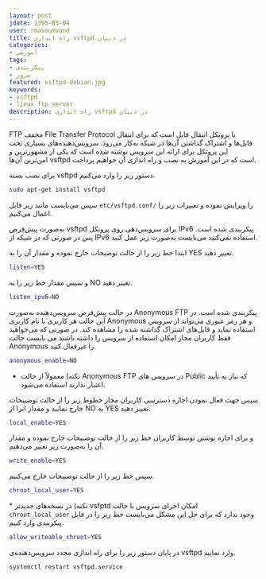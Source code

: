 ```yaml
---
layout: post      
jdate: 1395-05-04
user: rmasoumvand      
title: راه اندازی vsftpd در دبیان   
categories:
- آموزشی
tags:
- پیکربندی
- سرور
featured: vsftpd-debian.jpg      
keywords:
- vsftpd
- linux ftp server
description: راه اندازی vsftpd در دبیان 
---
```


 FTP مخفف File Transfer Protocol یا پروتکل انتقال فایل است که برای انتقال فایل‌ها و اشتراک گداشتن آن‌ها در شبکه به‌کار می‌رود. سرویس‌دهنده‌های بسیاری تحت این پروتکل برای ارائه این سرویس نوشته شده است که یکی از مشهورترین و امن‌ترین آن‌ها vsftpd است که در این آموزش به نصب و راه اندازی آن خواهیم پرداخت.

برای نصب بسته vsftpd دستور زیر را وارد می‌کنیم.

```sh  
sudo apt-get install vsftpd  
```

سپس می‌بایست مانند زیر فایل `etc/vsftpd.conf/` را ویرایش نموده و تغییرات زیر را اعمال می‌کنیم.

به‌صورت پیش‌فرض vsftpd برای سرویس‌دهی روی پروتکل IPv6 پیکربندی شده است. پس در صورتی که در شبکه از IPv6 استفاده نمی‌کنید می‌بایست به‌صورت زیر عمل کنید.

ابتدا خط زیر را از حالت توضیحات خارج نموده و مقدار آن را به YES تغییر دهید.

```sh  
listen=YES  
```

و سپس مقدار خط زیر را به NO تغییر دهید.

```sh  
listen_ipv6=NO  
```

در حالت پیش‌فرض سرویس‌دهنده به‌صورت Anonymous FTP پیکربندی شده است. در این حالت هر کاربری با نام کاربری Anonymous و هر رمز عبوری می‌تواند از سرویس استفاده نماید و فایل‌های اشتراک گذاشته شده را مشاهده کند. در صورتی که می‌خواهید فقط کاربران مجاز امکان استفاده از سرویس را داشته باشند می بایست حالت Anonymous را غیرفعال کنید.

```sh  
anonymous_enable=NO  
```

* نکته)‌ معمولاً از حالت Anonymous FTP در سرویس های Public که نیاز به تأیید اعتبار ندارند استفاده می‌شود.

سپس جهت فعال نمودن اجازه دسترسی کاربران مجاز خطوط زیر را از حالت توضییحات خارج نمایید و مقدار انرا از NO به YES تغییر دهید.

```sh  
local_enable=YES  
```

و برای اجازه نوشتن توسط کاربران خط زیر را از حالت توضییحات خارج نموده و مقدار آن را به‌صورت زیر تغییر می‌دهیم.

```sh  
write_enable=YES  
```

سپس خط زیر را از حالت توضییحات خارج می‌کنیم.

```sh  
chroot_local_user=YES  
```

*‌ نکته) در نسخه‌های جدیدتر vsfptd امکان اجرای سرویس با حالت `chroot_local_user` وجود ندارد که برای حل این مشکل می‌بایست خط زیر را در فایل پیکربندی وارد کنیم.

```sh  
allow_writeable_chroot=YES  
```

در پایان دستور زیر را برای راه اندازی مجدد سرویس‌دهنده‌ی vsftpd وارد نمایید.

```sh  
systemctl restart vsftpd.service  
```
